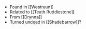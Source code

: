 - Found in [[Westruun]]
- Related to [[Teath Ruddlestone]]
- From [[Drynna]]
- Turned undead in [[Shadebarrow]]?